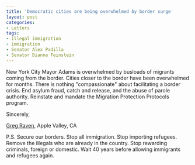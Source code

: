 ```yaml
---
title: 'Democratic cities are being overwhelmed by border surge'
layout: post
categories:
- Letters
tags:
- illegal immigration
- immigration
- Senator Alex Padilla
- Senator Dianne Feinstein
---
```


New York City Mayor Adams is overwhelmed by busloads of migrants coming from the border. Cities closer to the border have been overwhelmed for months. There is nothing "compassionate" about facilitating a border crisis. End asylum fraud, catch and release, and the abuse of parole authority. Reinstate and mandate the Migration Protection Protocols program.

Sincerely,

[Greg Raven](https://www.gregraven.org/), Apple Valley, CA

P.S. Secure our borders. Stop all immigration. Stop importing refugees. Remove the illegals who are already in the country. Stop rewarding criminals, foreign or domestic. Wait 40 years before allowing immigrants and refugees again.